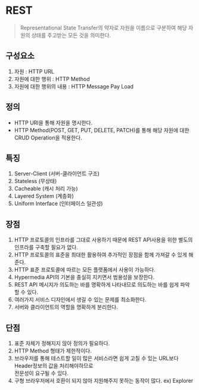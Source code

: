 # REST

> Representational State Transfer의 약자로 자원을 이름으로 구분하여 해당 자원의 상태를 주고받는 모든 것을 의미한다.


## 구성요소
1. 자원 : HTTP URL
2. 자원에 대한 행위 : HTTP Method
3. 자원에 대한 행위의 내용 : HTTP Message Pay Load

## 정의

- HTTP URI을 통해 자원을 명시한다.
- HTTP Method(POST, GET, PUT, DELETE, PATCH)를 통해 해당 자원에 대한 CRUD Operation을 적용한다.

## 특징

1. Server-Client (서버-클라이언트 구조)
2. Stateless (무상태)
3. Cacheable (캐시 처리 가능)
4. Layered System (계층화)
5. Uniform Interface (인터페이스 일관성)

## 장점

1. HTTP 프로토콜의 인프라를 그대로 사용하기 때문에 REST API사용을 위한 별도의 인프라를 구축할 필요가 없다.
2. HTTP 프로토콜의 표준을 최대한 활용하여 추가적인 장점을 함께 가져갈 수 있게 해 준다.
3. HTTP 표준 프로토콜에 따르는 모든 플랫폼에서 사용이 가능하다.
4. Hypermedia API의 기본을 충실히 지키면서 범용성을 보장한다.
5. REST API 메시지가 의도하는 바를 명확하게 나타내므로 의도하는 바를 쉽게 파악할 수 있다.
6. 여러가지 서비스 디자인에서 생길 수 있는 문제를 최소화한다.
7. 서버와 클라이언트의 역할을 명확하게 분리한다.

## 단점

1. 표준 자체가 정해지지 않아 정의가 필요하다.
2. HTTP Method 형태가 제한적이다.
3. 브라우저를 통해 테스트할 일이 많은 서비스라면 쉽게 고칠 수 있는 URL보다 Header정보의 값을 처리해야하므로  
전문성이 요구될 수 있다.
4. 구형 브라우저에서 호환이 되지 않아 지원해주지 못하는 동작이 많다. ex) Explorer
